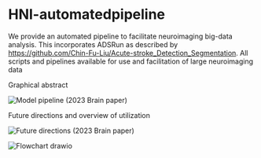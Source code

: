 # HNI-automatedpipeline

We provide an automated pipeline to facilitate neuroimaging big-data analysis. This incorporates ADSRun as described by https://github.com/Chin-Fu-Liu/Acute-stroke_Detection_Segmentation. All scripts and pipelines available for use and facilitation of large neuroimaging data  

Graphical abstract 

![Model pipeline (2023 Brain paper)](https://github.com/drevesz11/HNI-automated-pipeline/assets/121603821/05840a8e-189a-455c-8f44-765182fd653b)

Future directions and overview of utilization

![Future directions (2023 Brain paper) ](https://github.com/drevesz11/HNI-automated-pipeline/assets/121603821/e4981172-45e2-4aa8-93c7-74593216384f)

![Flowchart drawio](https://github.com/drevesz11/HNI-automated-pipeline/assets/121603821/ce2327ad-d940-4a2c-8f43-f38994c2d9d7)
